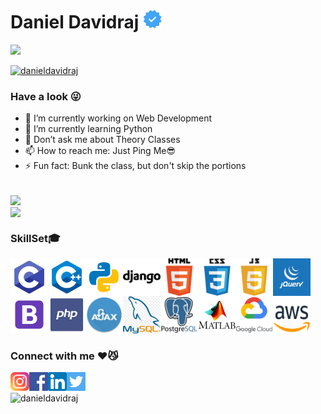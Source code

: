 # Daniel Davidraj <img align="" src="verified.png" height="30px" width="30px">

![](https://komarev.com/ghpvc/?username=danieldavidraj&color=orange&style=plastic)

<a href="https://github.com/ryo-ma/github-profile-trophy"><img src="https://github-profile-trophy.vercel.app/?username=danieldavidraj" alt="danieldavidraj" /></a>
### Have a look 😜
- 🔭 I’m currently working on Web Development
- 🌱 I’m currently learning Python
- 💬 Don’t ask me about Theory Classes
- 📫 How to reach me: Just Ping Me😎
- ⚡ Fun fact: Bunk the class, but don't skip the portions 
<br>
<a href="https://github.com/danieldavidraj/danieldavidraj/">
  <img align="center" src="https://github-readme-stats.vercel.app/api?username=danieldavidraj&show_icons=true&bg_color=0,000000,FF0000&text_color=fff&title_color=fff&include_all_commits=true&line_height=24&custom_title=My Github" />
</a><br>
<a href="https://github.com/danieldavidraj/danieldavidraj/">
  <img align="center" src="https://github-readme-stats.vercel.app/api/top-langs/?username=danieldavidraj&langs_count=10&layout=compact&bg_color=0,000000,FF0000&text_color=fff&title_color=fff&card_width=445&custom_title=Languages you can see here" />
</a>

### SkillSet🎓
<img align="left" src="c.svg" height="60px" width="60px" />
<img align="left" src="c++.svg" height="60px" width="60px" />
<img align="left" src="python.svg" height="60px" width="60px" />
<img align="left" src="django.png" height="60px" width="60px" />
<img align="left" src="html.png" height="60px" width="60px" />
<img align="left" src="css.png" height="60px" width="60px" />
<img align="left" src="js.png" height="60px" width="60px" />
<img align="left" src="jquery.png" height="60px" width="60px" />
<img align="left" src="bootstrap.png" height="60px" width="60px" />
<img align="left" src="php.png" height="60px" width="60px" />
<img align="left" src="ajax.jpg" height="60px" width="60px" />
<img align="left" src="mysql.png" height="60px" width="60px" />
<img align="left" src="postgresql.png" height="60px" width="60px" />
<img align="left" src="matlab.png" height="60px" width="60px" />
<img align="left" src="gcloud.png" height="60px" width="60px" />
<img src="aws.png" height="60px" width="60px" />

### Connect with me ♥️😼
<a href="https://www.instagram.com/daniel_davidraj_/" target="_blank">
  <img align="left" src="instagram.svg" height="30px" width="30px" />
</a>
<a href="https://www.facebook.com/daniel.davidraj.9" target="_blank">
  <img align="left" src="facebook.svg" height="30px" width="30px" />
</a>
<a href="https://twitter.com/DanielDavidraj2" target="_blank">
  <img src="twitter.svg" height="30px" width="30px" />
</a>
<a href="https://www.linkedin.com/in/daniel-davidraj-41058a18a/" target="_blank">
  <img align="left" src="linkedin.svg" height="30px" width="30px" />
</a>
<br>
<img align="left" src="https://github-readme-streak-stats.herokuapp.com/?user=danieldavidraj" alt="danieldavidraj" />

